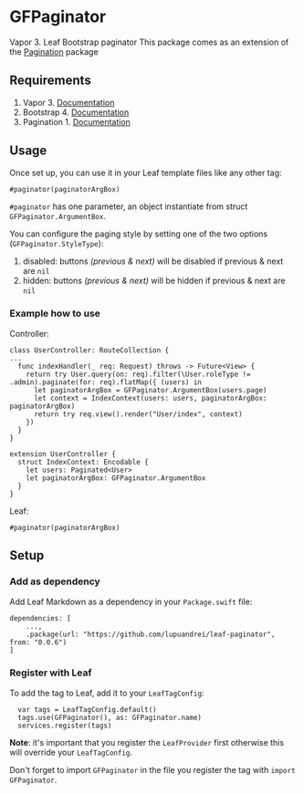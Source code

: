 # GFPaginator

Vapor 3. Leaf Bootstrap paginator
This package comes as an extension of the [Pagination](https://github.com/vapor-community/pagination) package

## Requirements

1. Vapor 3. [Documentation](https://github.com/vapor/vapor)
2. Bootstrap 4. [Documentation](https://getbootstrap.com/docs/4.0/components/pagination/)
3. Pagination 1. [Documentation](https://github.com/vapor-community/pagination)


## Usage
Once set up, you can use it in your Leaf template files like any other tag:

```
#paginator(paginatorArgBox)
```

`#paginator` has one parameter, an object instantiate from struct `GFPaginator.ArgumentBox`.

You can configure the paging style by setting one of the two options (`GFPaginator.StyleType`):
1. disabled: buttons *(previous & next)* will be disabled if previous & next are `nil`
2. hidden: buttons *(previous & next)* will be hidden if previous & next are `nil`

### Example how to use
Controller:
```
class UserController: RouteCollection {
...
  func indexHandler(_ req: Request) throws -> Future<View> {
    return try User.query(on: req).filter(\User.roleType != .admin).paginate(for: req).flatMap({ (users) in
      let paginatorArgBox = GFPaginator.ArgumentBox(users.page)
      let context = IndexContext(users: users, paginatorArgBox: paginatorArgBox)
      return try req.view().render("User/index", context)      
    })
  }
}

extension UserController {
  struct IndexContext: Encodable {
    let users: Paginated<User>
    let paginatorArgBox: GFPaginator.ArgumentBox
  }
}

```

Leaf:

```
#paginator(paginatorArgBox)
```

## Setup

### Add as dependency
Add Leaf Markdown as a dependency in your `Package.swift` file:

```
dependencies: [
    ...,
    .package(url: "https://github.com/lupuandrei/leaf-paginator", from: "0.0.6")
]
```

### Register with Leaf
To add the tag to Leaf, add it to your `LeafTagConfig`:
```
  var tags = LeafTagConfig.default()
  tags.use(GFPaginator(), as: GFPaginator.name)
  services.register(tags)
```

**Note**: it's important that you register the `LeafProvider` first otherwise this will override your `LeafTagConfig`.

Don't forget to import `GFPaginator` in the file you register the tag with `import GFPaginator`.
